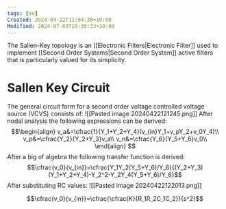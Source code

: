 ```yaml
---
tags: [ee]
Created: 2024-04-22T11:54:30+10:00
Modified: 2024-07-03T19:35:33+10:00
---
```

The Sallen-Key topology is an [[Electronic Filters|Electronic Filter]] used to implement [[Second Order Systems|Second Order System]] active filters that is particularly valued for its simplicity. 

# Sallen Key Circuit
The general circuit form for a second order voltage controlled voltage source (VCVS) consists of:
![[Pasted image 20240422121245.png]]
After nodal analysis the following expressions can be derived:
$$\begin{align}
v_a&=\cfrac{1}{Y_1+Y_2+Y_4}(v_{in}Y_1+v_pY_2+v_0Y_4)\\
v_p&=\cfrac{Y_2}{Y_2+Y_3}v_a\\
v_n&=\cfrac{Y_6}{Y_5+Y_6}v_0\\
\end{align}
$$
After a big of algebra the following transfer function is derived:
$$\cfrac{v_0}{v_{in}}=\cfrac{Y_1Y_2(Y_5+Y_6)/Y_6}{(Y_2+Y_3)(Y_1+Y_2+Y_4)-Y_2^2-Y_2Y_4(Y_5+Y_6)/Y_6}$$
After substituting RC values:
![[Pasted image 20240422122013.png]]

$$\cfrac{v_0}{v_{in}}=\cfrac{\cfrac{K}{R_1R_2C_1C_2}}{s^2}$$